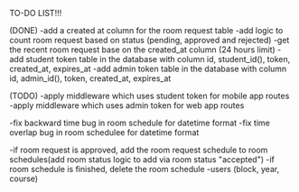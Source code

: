TO-DO LIST!!!

(DONE)
-add a created at column for the room request table
-add logic to count room request based on status (pending, approved and rejected)
-get the recent room request base on the created_at column (24 hours limit)
-add student token table in the database with column id, student_id(), token, created_at, expires_at
-add admin token table in the database with column id, admin_id(), token, created_at, expires_at


(TODO)
-apply middleware which uses student token for mobile app routes
-apply middleware which uses admin token for web app routes

-fix backward time bug in room schedule for datetime format
-fix time overlap bug in room schedulee for datetime format

-if room request is approved, add the room request schedule to room schedules(add room status logic to add via room status "accepted")
-if room schedule is finished, delete the room schedule
-users (block, year, course)
